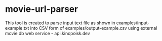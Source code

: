# movie-url-parser

This tool is created to parse input text file as shown in examples/input-example.txt
 into CSV form of examples/output-example.csv
 using external movie db web service - api.kinopoisk.dev
 
